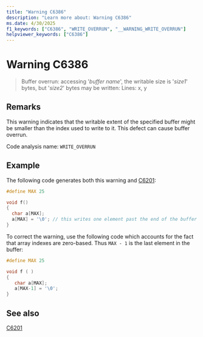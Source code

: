 ```yaml
---
title: "Warning C6386"
description: "Learn more about: Warning C6386"
ms.date: 4/30/2025
f1_keywords: ["C6386", "WRITE_OVERRUN", "__WARNING_WRITE_OVERRUN"]
helpviewer_keywords: ["C6386"]
---
```

# Warning C6386

> Buffer overrun: accessing '*buffer name*', the writable size is '*size1*' bytes, but '*size2*' bytes may be written: Lines: x, y

## Remarks

This warning indicates that the writable extent of the specified buffer might be smaller than the index used to write to it. This defect can cause buffer overrun.

Code analysis name: `WRITE_OVERRUN`

## Example

The following code generates both this warning and [C6201](../code-quality/c6201.md):

```cpp
#define MAX 25

void f()
{
  char a[MAX];
  a[MAX] = '\0'; // this writes one element past the end of the buffer
}
```

To correct the warning, use the following code which accounts for the fact that array indexes are zero-based. Thus `MAX - 1` is the last element in the buffer: 

```cpp
#define MAX 25

void f ( )
{
   char a[MAX];
   a[MAX-1] = '\0';
}
```

## See also

[C6201](../code-quality/c6201.md)
